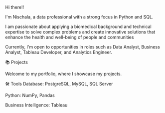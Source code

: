 Hi there!!

I'm Nischala, a data professional with a strong focus in Python and SQL. 

I am passionate about applying a biomedical background and technical expertise to solve complex problems and create innovative solutions that enhance the health and well-being of people and communities

Currently, I'm open to opportunities in roles such as Data Analyst, Business Analyst, Tableau Developer, and Analytics Engineer.

📚 Projects


Welcome to my portfolio, where I showcase my projects.


🛠️ Tools
Database: PostgreSQL, MySQL, SQL Server


Python: NumPy, Pandas


Business Intelligence: Tableau
